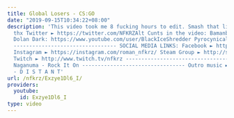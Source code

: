 ```yaml
---
title: Global Losers - CS:GO
date: "2019-09-15T10:34:22+08:00"
description: 'This video took me 8 fucking hours to edit. Smash that like, will you?
  thx Twitter ► https://twitter.com/NFKRZAlt Cunts in the video: Bamanboi: https://www.youtube.com/user/TheMcfw
  Dolan Dark: https://www.youtube.com/user/BlackIceShredder Pyrocynical: https://www.youtube.com/user/Pyrocynical
  --------------------------------- SOCIAL MEDIA LINKS: Facebook ► https://www.facebook.com/NFKRZ1
  Instagram ► https://instagram.com/roman_nfkrz/ Steam Group ► http://steamcommunity.com/groups/nfkrzgroup
  Twitch ► http://www.twitch.tv/nfkrz --------------------------------- Music: Hideki
  Naganuma - Rock It On --------------------------------- Outro music ► MajorLeagueWobs/Holder
  - D I S T A N T'
url: /nfkrz/Exzye1Dl6_I/
providers:
  youtube:
    id: Exzye1Dl6_I
type: video
---
```

